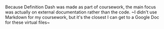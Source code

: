 Because Definition Dash was made as part of coursework, the main focus was actually on external documentation rather than the code.
~I didn't use Markdown for my coursework, but it's the closest I can get to a Google Doc for these virtual files~
